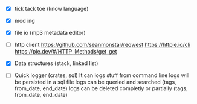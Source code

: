 - [X] tick tack toe (know language)
- [X] mod ing
- [X] file io (mp3 metadata editor)
- [ ] http client
    https://github.com/seanmonstar/reqwest
    https://httpie.io/cli
    https://pie.dev/#/HTTP_Methods/get_get
- [X] Data structures (stack, linked list)
- [ ] Quick logger (crates, sql)
    It can logs stuff from command line
    logs will be persisted in a sql file
    logs can be queried and searched (tags, from_date, end_date)
    logs can be deleted completly or partially (tags, from_date, end_date)

    
